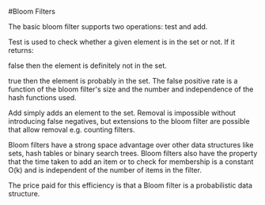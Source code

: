 #Bloom Filters

The basic bloom filter supports two operations: test and add.

Test is used to check whether a given element is in the set or not. If it returns:

false then the element is definitely not in the set.

true then the element is probably in the set. The false positive rate is a function of the bloom filter's size and the number and independence of the hash functions used.

Add simply adds an element to the set. Removal is impossible without introducing false negatives, but extensions to the bloom filter are possible that allow removal e.g. counting filters.

Bloom filters have a strong space advantage over other data structures like sets, hash tables or binary search trees. Bloom filters also have the property that the time taken to add an item or to check for membership is a constant O(k) and is independent of the number of items in the filter.

The price paid for this efficiency is that a Bloom filter is a probabilistic data structure.